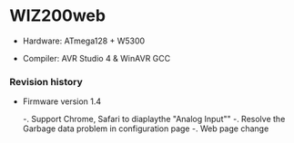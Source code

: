 WIZ200web
=========

* Hardware: ATmega128 + W5300

* Compiler: AVR Studio 4 & WinAVR GCC

### Revision history
* Firmware version 1.4

  -. Support Chrome, Safari to diaplaythe "Analog Input""
  -. Resolve the Garbage data problem in configuration page
  -. Web page change
 


 

